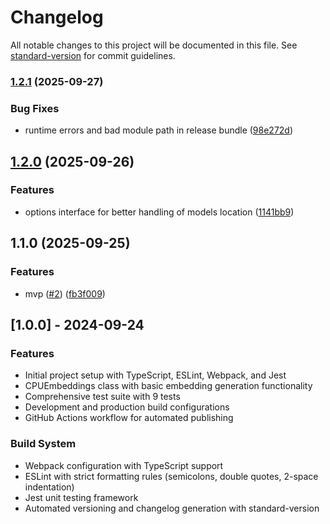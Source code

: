 # Changelog

All notable changes to this project will be documented in this file. See [standard-version](https://github.com/conventional-changelog/standard-version) for commit guidelines.

### [1.2.1](https://github.com/3p3r/cpu-embeddings/compare/v1.2.0...v1.2.1) (2025-09-27)


### Bug Fixes

* runtime errors and bad module path in release bundle ([98e272d](https://github.com/3p3r/cpu-embeddings/commit/98e272d19de778187a1a05d33fcd13618bb9dbec))

## [1.2.0](https://github.com/3p3r/cpu-embeddings/compare/v1.1.0...v1.2.0) (2025-09-26)


### Features

* options interface for better handling of models location ([1141bb9](https://github.com/3p3r/cpu-embeddings/commit/1141bb949e2510f0847093c2737242d8d4c7b0e5))

## 1.1.0 (2025-09-25)


### Features

* mvp ([#2](https://github.com/3p3r/cpu-embeddings/issues/2)) ([fb3f009](https://github.com/3p3r/cpu-embeddings/commit/fb3f009b4983112d28a56213ddf432a63b5f8524))

## [1.0.0] - 2024-09-24

### Features

- Initial project setup with TypeScript, ESLint, Webpack, and Jest
- CPUEmbeddings class with basic embedding generation functionality
- Comprehensive test suite with 9 tests
- Development and production build configurations
- GitHub Actions workflow for automated publishing

### Build System

- Webpack configuration with TypeScript support
- ESLint with strict formatting rules (semicolons, double quotes, 2-space indentation)
- Jest unit testing framework
- Automated versioning and changelog generation with standard-version